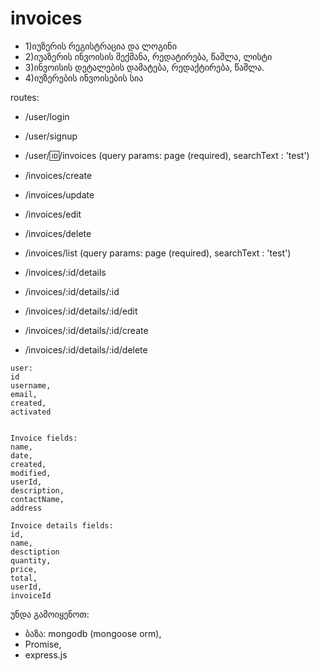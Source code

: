 # invoices

* 1)იუზერის რეგისტრაცია და ლოგინი
* 2)იუაზერის ინვოისის შექმანა, რედატირება, წაშლა, ლისტი
* 3)ინვოისის დეტალების დამატება, რედაქტირება, წაშლა.
* 4)იუზერების ინვოისების სია

routes:
* /user/login
* /user/signup
* /user/:id:/invoices (query params: page (required), searchText : 'test')

* /invoices/create
* /invoices/update
* /invoices/edit
* /invoices/delete
* /invoices/list (query params: page (required), searchText : 'test')

* /invoices/:id/details
* /invoices/:id/details/:id
* /invoices/:id/details/:id/edit
* /invoices/:id/details/:id/create
* /invoices/:id/details/:id/delete

```
user:
id
username,
email,
created,
activated


Invoice fields:
name,
date,
created,
modified,
userId,
description,
contactName,
address

Invoice details fields:
id,
name,
desctiption
quantity,
price,
total,
userId,
invoiceId
```

უნდა გამოიყენოთ:
* ბაზა: mongodb (mongoose orm),
* Promise,
* express.js

